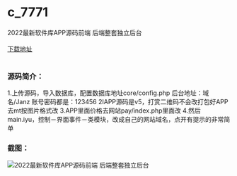 # c_7771
2022最新软件库APP源码前端 后端整套独立后台
<br/></br>
[下载地址](https://www.uuid2.com/7771.html "下载地址")
<br/></br>
<h3>源码简介：</h3>
<p>1.上传源码，导入数据库，配置数据库地址core/config.php
后台地址：域名/Janz   账号密码都是：123456
2IAPP源码是v5，打赏二维码不会改打包好APP去mt按图片格式改
3.APP里面价格去网站pay/index.php里面改
4.然后main.iyu，控制－界面事件－类模块，改成自己的网站域名，点开有提示的非常简单<p>
<h3>截图：</h3>
<img src="https://www.uuid2.com/wp-content/uploads/img/uimage/71041649642284.gif" alt="2022最新软件库APP源码前端 后端整套独立后台">
